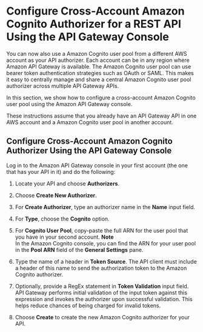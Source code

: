 # Configure Cross\-Account Amazon Cognito Authorizer for a REST API Using the API Gateway Console<a name="apigateway-cross-account-cognito-authorizer"></a>

You can now also use a Amazon Cognito user pool from a different AWS account as your API authorizer\. Each account can be in any region where Amazon API Gateway is available\. The Amazon Cognito user pool can use bearer token authentication strategies such as OAuth or SAML\. This makes it easy to centrally manage and share a central Amazon Cognito user pool authorizer across multiple API Gateway APIs\.

In this section, we show how to configure a cross\-account Amazon Cognito user pool using the Amazon API Gateway console\.

These instructions assume that you already have an API Gateway API in one AWS account and a Amazon Cognito user pool in another account\.

## Configure Cross\-Account Amazon Cognito Authorizer Using the API Gateway Console<a name="apigateway-configure-cross-account-cognito-authorizer"></a>

Log in to the Amazon API Gateway console in your first account \(the one that has your API in it\) and do the following:

1. Locate your API and choose **Authorizers**\.

1. Choose **Create New Authorizer**\. 

1. For **Create Authorizer**, type an authorizer name in the **Name** input field\. 

1. For **Type**, choose the **Cognito** option\. 

1. For **Cognito User Pool**, copy\-paste the full ARN for the user pool that you have in your second account\.
**Note**  
In the Amazon Cognito console, you can find the ARN for your user pool in the **Pool ARN** field of the **General Settings** pane\.

1. Type the name of a header in **Token Source**\. The API client must include a header of this name to send the authorization token to the Amazon Cognito authorizer\. 

1. Optionally, provide a RegEx statement in **Token Validation** input field\. API Gateway performs initial validation of the input token against this expression and invokes the authorizer upon successful validation\. This helps reduce chances of being charged for invalid tokens\.

1. Choose **Create** to create the new Amazon Cognito authorizer for your API\.